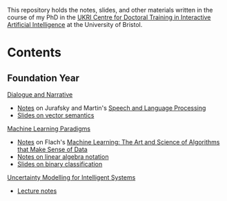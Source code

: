 This repository holds the notes, slides, and other materials written in the
course of my PhD in the [UKRI Centre for Doctoral Training in Interactive
Artificial Intelligence](https://www.bristol.ac.uk/cdt/interactive-ai/) at the
University of Bristol.

# Contents

## Foundation Year

[Dialogue and Narrative](https://www.bristol.ac.uk/unit-programme-catalogue/UnitDetails.jsa;?ayrCode=23%2F24&unitCode=COMSM0023)

- [Notes](./foundation-year/comsm0023-dialogue-and-narrative/speech-and-language-processing/speech-and-language-processing.pdf)
  on Jurafsky and Martin's [Speech and Language Processing](https://web.stanford.edu/~jurafsky/slp3/)
- [Slides on vector semantics](./foundation-year/comsm0023-dialogue-and-narrative/slides/week-4-vector-semantics/week-4-vector-semantics.pdf)

[Machine Learning Paradigms](https://www.bris.ac.uk/unit-programme-catalogue/UnitDetails.jsa?ayrCode=23%2F24&unitCode=COMSM0025)

- [Notes](./foundation-year/comsm0025-machine-learning-paradigms/machine-learning/machine-learning.pdf)
  on Flach's [Machine Learning: The Art and Science of Algorithms that Make Sense of Data](http://people.cs.bris.ac.uk/~flach/mlbook/)
- [Notes on linear algebra notation](./foundation-year/comsm0025-machine-learning-paradigms/linear-algebra/linear-algebra.pdf)
- [Slides on binary classification](./foundation-year/comsm0025-machine-learning-paradigms/slides/week-2-binary-classification/week-2-binary-classification.pdf)

[Uncertainty Modelling for Intelligent Systems](https://www.bris.ac.uk/unit-programme-catalogue/UnitDetails.jsa?ayrCode=23%2F24&unitCode=EMATM1120)

- [Lecture notes](./foundation-year/ematm0060-uncertainty-modelling/lecture-notes/lecture-notes.pdf)
